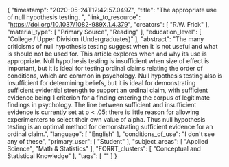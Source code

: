 {
    "timestamp": "2020-05-24T12:42:57.049Z",
    "title": "The appropriate use of null hypothesis testing. ",
    "link_to_resource": "https://doi.org/10.1037/1082-989X.1.4.379",
    "creators": [
        "R.W. Frick"
    ],
    "material_type": [
        "Primary Source",
        "Reading"
    ],
    "education_level": [
        "College / Upper Division (Undergraduates)"
    ],
    "abstract": "The many criticisms of null hypothesis testing suggest when it is not useful and what is should not be used for. This article explores when and why its use is appropriate. Null hypothesis testing is insufficient when size of effect is important, but it is ideal for testing ordinal claims relating the order of conditions, which are common in psychology. Null hypothesis testing also is insufficient for determining beliefs, but it is ideal for demonstrating sufficient evidential strength to support an ordinal claim, with sufficient evidence being 1 criterion for a finding entering the corpus of legitimate findings in psychology. The line between sufficient and insufficient evidence is currently set at p < .05; there is little reason for allowing experimenters to select their own value of alpha. Thus null hypothesis testing is an optimal method for demonstrating sufficient evidence for an ordinal claim.",
    "language": [
        "English"
    ],
    "conditions_of_use": "I don't see any of these",
    "primary_user": [
        "Student"
    ],
    "subject_areas": [
        "Applied Science",
        "Math & Statistics"
    ],
    "FORRT_clusters": [
        "Conceptual and Statistical Knowledge"
    ],
    "tags": [
        ""
    ]
}